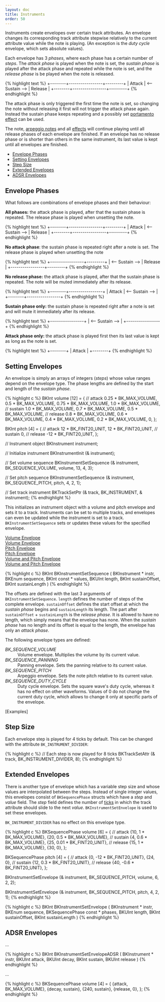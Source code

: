 ```yaml
---
layout: doc
title: Instruments
order: 50
---
```


Instruments create envelopes over certain track attributes. An envelope changes its corresponding track attribute stepwise relatively to the current attribute value while the note is playing. (An exception is the *duty cycle* envelope, which sets absolute values).

Each envelope has 3 *phases*, where each phase has a certain number of *steps*. The *attack phase* is played when the note is set, the *sustain phase* is played after the attack phase and repeated while the note is set, and the *release phase* is be played when the note is released.

{% highlight text %}
+--------+-----------------+---------+
| Attack | <-- Sustain --> | Release |
+--------+-----------------+---------+
{% endhighlight %}

The attack phase is only triggered the first time the note is set, so changing the note without releasing it first will not trigger the attack phase again. Instead the sustain phase keeps repeating and a possibly set [portamento effect](../effects/#portamento-note-slide) can be used.

The note, [arpeggio notes](../arpeggio/) and all [effects](../effects/) will continue playing until all release phases of each envelope are finished. If an envelope has no release phase or is shorter than others in the same instrument, its last value is kept until all envelopes are finished.

- [Envelope Phases](#envelope-phases)
- [Setting Envelopes](#setting-envelopes)
- [Step Size](#step-size)
- [Extended Envelopes](#extended-envelopes)
- [ADSR Envelopes](#adsr-envelopes)

## Envelope Phases

What follows are combinations of envelope phases and their behaviour:

**All phases:** the attack phase is played, after that the sustain phase is repeated. The release phase is played when unsetting the note.

{% highlight text %}
+--------+-----------------+---------+
| Attack | <-- Sustain --> | Release |
+--------+-----------------+---------+
{% endhighlight %}

**No attack phase**: the sustain phase is repeated right after a note is set. The release phase is played when unsetting the note

{% highlight text %}
+-----------------+---------+
| <-- Sustain --> | Release |
+-----------------+---------+
{% endhighlight %}

**No release phase:** the attack phase is played, after that the sustain phase is repeated. The note will be muted immediately after its release.

{% highlight text %}
+--------+-----------------+
| Attack | <-- Sustain --> |
+--------+-----------------+
{% endhighlight %}

**Sustain phase only:** the sustain phase is repeated right after a note is set and will mute it immediately after its release.

{% highlight text %}
+-----------------+
| <-- Sustain --> |
+-----------------+
{% endhighlight %}

**Attack phase only:** the attack phase is played first then its last value is kept as long as the note is set.

{% highlight text %}
+--------+
| Attack |
+--------+
{% endhighlight %}

## Setting Envelopes

An envelope is simply an arrays of integers (*steps*) whose value ranges depend on the envelope type. The phase lengths are defined by the start and length of the *sustain phase*.

{% highlight c %}
BKInt volume [12] = {
	// attack
	0.25 * BK_MAX_VOLUME, 0.5 * BK_MAX_VOLUME,
	0.75 * BK_MAX_VOLUME, 1.0 * BK_MAX_VOLUME,
	// sustain
	1.0 * BK_MAX_VOLUME, 0.7 * BK_MAX_VOLUME,
	0.5 * BK_MAX_VOLUME,
	// release
	0.8 * BK_MAX_VOLUME, 0.6 * BK_MAX_VOLUME,
	0.4 * BK_MAX_VOLUME, 0.2 * BK_MAX_VOLUME,
	0,
};

BKInt pitch [4] = {
	// attack
	12 * BK_FINT20_UNIT, 12 * BK_FINT20_UNIT,
	// sustain
	0,
	// release
	-12 * BK_FINT20_UNIT,
};

// Instrument object
BKInstrument instrument;

// Initialize instrument
BKInstrumentInit (& instrument);

// Set volume sequence
BKInstrumentSetSequence (& instrument, BK_SEQUENCE_VOLUME, volume, 13, 4, 3);

// Set pitch sequence
BKInstrumentSetSequence (& instrument, BK_SEQUENCE_PITCH, pitch, 4, 2, 1);

// Set track instrument
BKTrackSetPtr (& track, BK_INSTRUMENT, & instrument);
{% endhighlight %}

This initializes an instrument object with a volume and pitch envelope and sets it to a track. Instruments can be set to multiple tracks, and envelopes can even be updated while the instrument is set to a track. `BKInstrumentSetSequence` sets or updates these values for the specified envelope.

<div class="buttons">
	<div class="player" data-volume="0.7">
		<a href="{{ "/assets/sound/instruments/instrument-volume.mp3" | prepend: site.baseurl }}" class="button">
			Volume Envelope
		</a>
		<div class="label"><a href="{{ "/assets/sound/effects/instrument-volume.mp3" | prepend: site.baseurl }}">Volume Envelope</a></div>
	</div>
	<div class="player" data-volume="0.7">
		<a href="{{ "/assets/sound/instruments/instrument-pitch.mp3" | prepend: site.baseurl }}" class="button">
			Pitch Envelope
		</a>
		<div class="label"><a href="{{ "/assets/sound/effects/instrument-pitch.mp3" | prepend: site.baseurl }}">Pitch Envelope</a></div>
	</div>
	<div class="player" data-volume="0.7">
		<a href="{{ "/assets/sound/instruments/instrument-volume-pitch.mp3" | prepend: site.baseurl }}" class="button">
			Volume and Pitch Envelope
		</a>
		<div class="label"><a href="{{ "/assets/sound/effects/instrument-volume-pitch.mp3" | prepend: site.baseurl }}">Volume and Pitch Envelope</a></div>
	</div>
</div>

{% highlight c %}
BKInt BKInstrumentSetSequence (
	BKInstrument * instr,
	BKEnum         sequence,
	BKInt const  * values,
	BKUInt         length,
	BKInt          sustainOffset,
	BKInt          sustainLength
)
{% endhighlight %}

The offsets are defined with the last 3 arguments of `BKInstrumentSetSequence`. `length` defines the number of steps of the complete envelope. `sustainOffset` defines the start offset at which the *sustain phase* begins and `sustainLength` its length. The part after `sustainOffset` + `sustainLength` is the *release phase*. It is allowed to have no length, which simply means that the envelope has none. When the *sustain phase* has no length and its offset is equal to the length, the envelope has only an *attack phase*.

The following envelope types are defined:

<dl>
	<dt><var>BK_SEQUENCE_VOLUME</var></dt>
	<dd>Volume envelope. Multiplies the volume by its current value.</dd>
	<dt><var>BK_SEQUENCE_PANNING</var></dt>
	<dd>Panning envelope. Sets the panning relative to its current value.</dd>
	<dt><var>BK_SEQUENCE_PITCH</var></dt>
	<dd>Arpeggio envelope. Sets the note pitch relative to its current value.</dd>
	<dt><var>BK_SEQUENCE_DUTY_CYCLE</var></dt>
	<dd>Duty cycle envelope. Sets the square wave's duty cycle, whereas it has no effect on other waveforms. Values of 0 do not change the current duty cycle, which allows to change it only at specific parts of the envelope.</dd>
</dl>

[Examples]

## Step Size

Each envelope step is played for 4 ticks by default. This can be changed with the attribute `BK_INSTRUMENT_DIVIDER`:

{% highlight c %}
// Each step is now played for 8 ticks
BKTrackSetAttr (& track, BK_INSTRUMENT_DIVIDER, 8);
{% endhighlight %}

## Extended Envelopes

There is another type of envelope which has a variable step size and whose values are interpolated between the steps. Instead of single integer values, this envelopes consist of `BKSequencePhase` structs which have a *step* and *value* field. The *step* field defines the number of [ticks](../clocks-and-dividers/) in which the track attribute should slide to the next *value*. `BKInstrumentSetEnvelope` is used to set these envelopes.

`BK_INSTRUMENT_DIVIDER` has no effect on this envelope type.

{% highlight c %}
BKSequencePhase volume [6] = {
	// attack
	{10, 1 * BK_MAX_VOLUME},
	{20, 0.5 * BK_MAX_VOLUME},
	// sustain
	{4,  0.6 * BK_MAX_VOLUME},
	{25, 0.01 * BK_FINT20_UNIT},
	// release
	{15, 1 * BK_MAX_VOLUME},
	{30, 0},
};

BKSequencePhase pitch [4] = {
	// attack
	{0, -12 * BK_FINT20_UNIT},
	{24, 0},
	// sustain
	{12, 0.3 * BK_FINT20_UNIT},
	// release
	{40, -0.6 * BK_FINT20_UNIT},
};

BKInstrumentSetEnvelope (& instrument, BK_SEQUENCE_PITCH, volume, 6, 2, 2);

BKInstrumentSetEnvelope (& instrument, BK_SEQUENCE_PITCH, pitch, 4, 2, 1);
{% endhighlight %}

{% highlight c %}
BKInt BKInstrumentSetEnvelope (
	BKInstrument          * instr,
	BKEnum                  sequence,
	BKSequencePhase const * phases,
	BKUInt                  length,
	BKInt                   sustainOffset,
	BKInt                   sustainLength
)
{% endhighlight %}

## ADSR Envelopes

...

{% highlight c %}
BKInt BKInstrumentSetEnvelopeADSR (
	BKInstrument * instr,
	BKUInt         attack,
	BKUInt         decay,
	BKInt          sustain,
	BKUInt         release
)
{% endhighlight %}

...

{% highlight c %}
BKSequencePhase volume [4] = {
	{attack, BK_MAX_VOLUME},
	{decay, sustain},
	{240, sustain},
	{release, 0},
};
{% endhighlight %}

